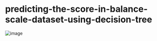 # predicting-the-score-in-balance-scale-dataset-using-decision-tree
![image](https://github.com/zelikhan/predicting-the-score-in-balance-scale-dataset-using-decision-tree/assets/114800813/644a2a81-af4a-4053-91e8-d9d9441a0b64)
